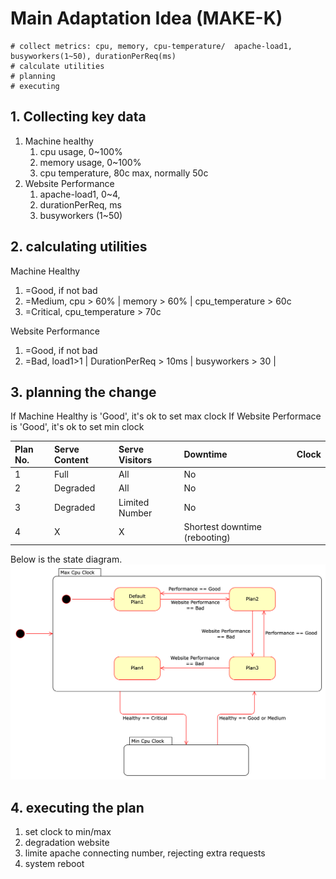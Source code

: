 # Main Adaptation Idea (MAKE-K)

    # collect metrics: cpu, memory, cpu-temperature/  apache-load1, busyworkers(1~50), durationPerReq(ms)
    # calculate utilities
    # planning
    # executing

## 1. Collecting key data

1. Machine healthy
   1. cpu usage, 0~100%
   2. memory usage, 0~100%
   3. cpu temperature, 80c max, normally 50c
2. Website Performance
   1. apache-load1, 0~4,
   2. durationPerReq, ms
   3. busyworkers (1~50)

## 2. calculating utilities

Machine Healthy

1. =Good, if not bad
2. =Medium, cpu > 60% | memory > 60% | cpu_temperature > 60c
3. =Critical, cpu_temperature > 70c

Website Performance

1. =Good, if not bad
2. =Bad, load1>1 | DurationPerReq > 10ms | busyworkers > 30 |

## 3. planning the change

If Machine Healthy is 'Good', it's ok to set max clock
If Website Performace is 'Good', it's ok to set min clock

| Plan No. | Serve Content | Serve Visitors | Downtime                      | Clock |
| :------- | :------------ | :------------- | :---------------------------- | :---- |
| 1        | Full          | All            | No                            |
| 2        | Degraded      | All            | No                            |
| 3        | Degraded      | Limited Number | No                            |
| 4        | X             | X              | Shortest downtime (rebooting) |

Below is the state diagram.
![state diagram](./markdown_media/image.png)

## 4. executing the plan

1. set clock to min/max
2. degradation website
3. limite apache connecting number, rejecting extra requests
4. system reboot
